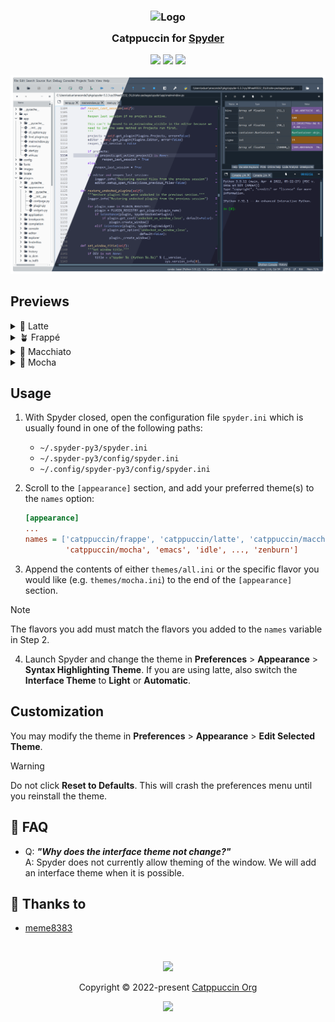 <h3 align="center">
	<img src="https://raw.githubusercontent.com/catppuccin/catppuccin/main/assets/logos/exports/1544x1544_circle.png" width="100" alt="Logo"/><br/>
	<img src="https://raw.githubusercontent.com/catppuccin/catppuccin/main/assets/misc/transparent.png" height="30" width="0px"/>
	Catppuccin for <a href="https://www.spyder-ide.org/">Spyder</a>
	<img src="https://raw.githubusercontent.com/catppuccin/catppuccin/main/assets/misc/transparent.png" height="30" width="0px"/>
</h3>

<p align="center">
	<a href="https://github.com/catppuccin/spyder/stargazers"><img src="https://img.shields.io/github/stars/catppuccin/spyder?colorA=363a4f&colorB=b7bdf8&style=for-the-badge"></a>
	<a href="https://github.com/catppuccin/spyder/issues"><img src="https://img.shields.io/github/issues/catppuccin/spyder?colorA=363a4f&colorB=f5a97f&style=for-the-badge"></a>
	<a href="https://github.com/catppuccin/spyder/contributors"><img src="https://img.shields.io/github/contributors/catppuccin/spyder?colorA=363a4f&colorB=a6da95&style=for-the-badge"></a>
</p>

<p align="center">
	<img src="assets/preview.webp"/>
</p>

## Previews

<details>
<summary>🌻 Latte</summary>
<img src="assets/latte.webp"/>
</details>
<details>
<summary>🪴 Frappé</summary>
<img src="assets/frappe.webp"/>
</details>
<details>
<summary>🌺 Macchiato</summary>
<img src="assets/macchiato.webp"/>
</details>
<details>
<summary>🌿 Mocha</summary>
<img src="assets/mocha.webp"/>
</details>


## Usage

1. With Spyder closed, open the configuration file `spyder.ini` which is usually found in one of the following paths:
   
    - `~/.spyder-py3/spyder.ini`
    - `~/.spyder-py3/config/spyder.ini`
    - `~/.config/spyder-py3/config/spyder.ini`

2. Scroll to the `[appearance]` section, and add your preferred theme(s) to the `names` option:

    ```ini
    [appearance]
    ...
    names = ['catppuccin/frappe', 'catppuccin/latte', 'catppuccin/macchiato',
             'catppuccin/mocha', 'emacs', 'idle', ..., 'zenburn']
    ```

3. Append the contents of either `themes/all.ini` or the specific flavor you would like (e.g. `themes/mocha.ini`) to the end of the `[appearance]` section.

> [!NOTE]
> The flavors you add must match the flavors you added to the `names` variable in Step 2.

4. Launch Spyder and change the theme in **Preferences** > **Appearance** > **Syntax Highlighting Theme**. If you are using latte, also switch the **Interface Theme** to **Light** or **Automatic**.

## Customization

You may modify the theme in **Preferences** > **Appearance** > **Edit Selected Theme**. 

> [!WARNING]
> Do not click **Reset to Defaults**. This will crash the preferences menu until you reinstall the theme.

## 🙋 FAQ

-	Q: **_"Why does the interface theme not change?"_** \
	A: Spyder does not currently allow theming of the window. We will add an interface theme when it is possible.

## 💝 Thanks to

- [meme8383](https://github.com/meme8383)

&nbsp;

<p align="center">
	<img src="https://raw.githubusercontent.com/catppuccin/catppuccin/main/assets/footers/gray0_ctp_on_line.svg?sanitize=true" />
</p>

<p align="center">
	Copyright &copy; 2022-present <a href="https://github.com/catppuccin" target="_blank">Catppuccin Org</a>
</p>

<p align="center">
	<a href="https://github.com/catppuccin/catppuccin/blob/main/LICENSE"><img src="https://img.shields.io/static/v1.svg?style=for-the-badge&label=License&message=MIT&logoColor=d9e0ee&colorA=363a4f&colorB=b7bdf8"/></a>
</p>
